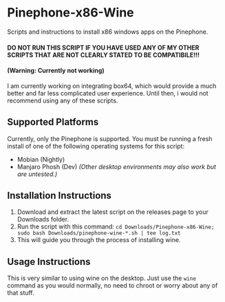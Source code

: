 # Pinephone-x86-Wine
Scripts and instructions to install x86 windows apps on the Pinephone.

#### DO NOT RUN THIS SCRIPT IF YOU HAVE USED ANY OF MY OTHER SCRIPTS THAT ARE NOT CLEARLY STATED TO BE COMPATIBILE!!! 

#### (Warning: Currently not working)

I am currently working on integrating box64, which would provide a much better and far less complicated user experience. Until then, i would not recommend using any of these scripts.

## Supported Platforms
Currently, only the Pinephone is supported. You must be running a fresh install of one of the following operating systems for this script:
* Mobian (Nightly)
* Manjaro Phosh (Dev) _(Other desktop environments may also work but are untested.)_


## Installation Instructions
1. Download and extract the latest script on the releases page to your Downloads folder.
2. Run the script with this command: `cd Downloads/Pinephone-x86-Wine; sudo bash Downloads/pinephone-wine-*.sh | tee log.txt`
3. This will guide you through the process of installing wine.

## Usage Instructions

This is very similar to using wine on the desktop. Just use the `wine` command as you would normally, no need to chroot or worry about any of that stuff. 
